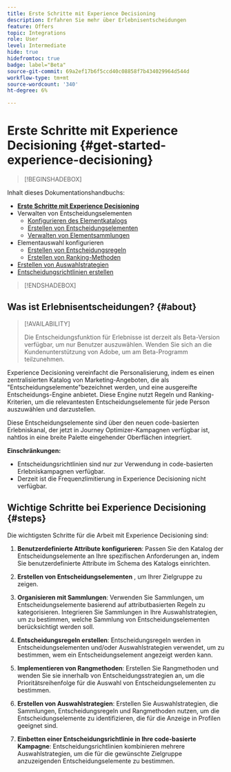 ```yaml
---
title: Erste Schritte mit Experience Decisioning
description: Erfahren Sie mehr über Erlebnisentscheidungen
feature: Offers
topic: Integrations
role: User
level: Intermediate
hide: true
hidefromtoc: true
badge: label="Beta"
source-git-commit: 69a2ef17b6f5ccd40c08858f7b434029964d544d
workflow-type: tm+mt
source-wordcount: '340'
ht-degree: 6%

---
```


# Erste Schritte mit Experience Decisioning {#get-started-experience-decisioning}

>[!BEGINSHADEBOX]

Inhalt dieses Dokumentationshandbuchs:

* **[Erste Schritte mit Experience Decisioning](gs-experience-decisioning.md)**
* Verwalten von Entscheidungselementen
   * [Konfigurieren des Elementkatalogs](catalogs.md)
   * [Erstellen von Entscheidungselementen](items.md)
   * [Verwalten von Elementsammlungen](collections.md)
* Elementauswahl konfigurieren
   * [Erstellen von Entscheidungsregeln](rules.md)
   * [Erstellen von Ranking-Methoden](ranking.md)
* [Erstellen von Auswahlstrategien](selection-strategies.md)
* [Entscheidungsrichtlinien erstellen](create-decision.md)

>[!ENDSHADEBOX]

## Was ist Erlebnisentscheidungen? {#about}

>[!AVAILABILITY]
>
>Die Entscheidungsfunktion für Erlebnisse ist derzeit als Beta-Version verfügbar, um nur Benutzer auszuwählen. Wenden Sie sich an die Kundenunterstützung von Adobe, um am Beta-Programm teilzunehmen.

Experience Decisioning vereinfacht die Personalisierung, indem es einen zentralisierten Katalog von Marketing-Angeboten, die als &quot;Entscheidungselemente&quot;bezeichnet werden, und eine ausgereifte Entscheidungs-Engine anbietet. Diese Engine nutzt Regeln und Ranking-Kriterien, um die relevantesten Entscheidungselemente für jede Person auszuwählen und darzustellen.

Diese Entscheidungselemente sind über den neuen code-basierten Erlebniskanal, der jetzt in Journey Optimizer-Kampagnen verfügbar ist, nahtlos in eine breite Palette eingehender Oberflächen integriert.

**Einschränkungen:**

* Entscheidungsrichtlinien sind nur zur Verwendung in code-basierten Erlebniskampagnen verfügbar.
* Derzeit ist die Frequenzlimitierung in Experience Decisioning nicht verfügbar.

## Wichtige Schritte bei Experience Decisioning {#steps}

Die wichtigsten Schritte für die Arbeit mit Experience Decisioning sind:

1. **Benutzerdefinierte Attribute konfigurieren**: Passen Sie den Katalog der Entscheidungselemente an Ihre spezifischen Anforderungen an, indem Sie benutzerdefinierte Attribute im Schema des Katalogs einrichten.

1. **Erstellen von Entscheidungselementen** , um Ihrer Zielgruppe zu zeigen.

1. **Organisieren mit Sammlungen**: Verwenden Sie Sammlungen, um Entscheidungselemente basierend auf attributbasierten Regeln zu kategorisieren. Integrieren Sie Sammlungen in Ihre Auswahlstrategien, um zu bestimmen, welche Sammlung von Entscheidungselementen berücksichtigt werden soll.

1. **Entscheidungsregeln erstellen**: Entscheidungsregeln werden in Entscheidungselementen und/oder Auswahlstrategien verwendet, um zu bestimmen, wem ein Entscheidungselement angezeigt werden kann.

1. **Implementieren von Rangmethoden**: Erstellen Sie Rangmethoden und wenden Sie sie innerhalb von Entscheidungsstrategien an, um die Prioritätsreihenfolge für die Auswahl von Entscheidungselementen zu bestimmen.

1. **Erstellen von Auswahlstrategien**: Erstellen Sie Auswahlstrategien, die Sammlungen, Entscheidungsregeln und Rangmethoden nutzen, um die Entscheidungselemente zu identifizieren, die für die Anzeige in Profilen geeignet sind.

1. **Einbetten einer Entscheidungsrichtlinie in Ihre code-basierte Kampagne**: Entscheidungsrichtlinien kombinieren mehrere Auswahlstrategien, um die für die gewünschte Zielgruppe anzuzeigenden Entscheidungselemente zu bestimmen.

<!--## Glossary-->
